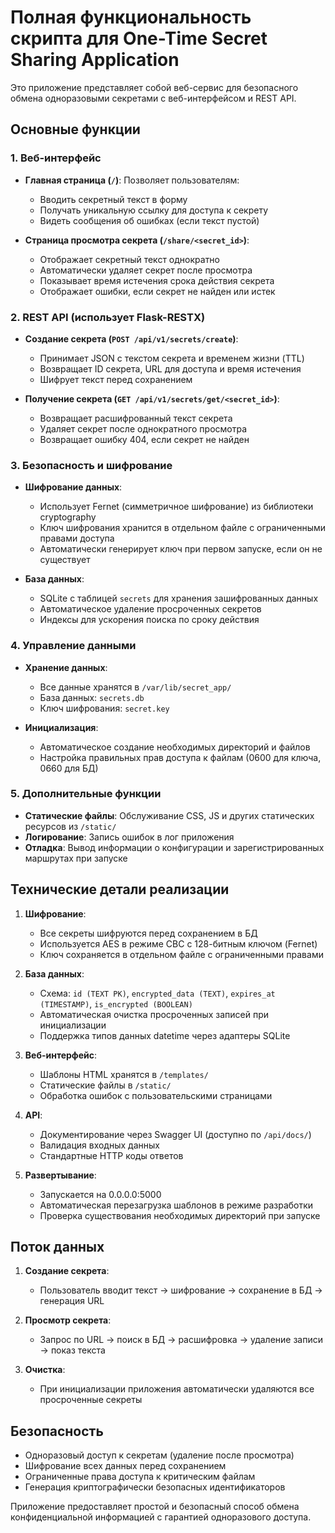 # Полная функциональность скрипта для One-Time Secret Sharing Application

Это приложение представляет собой веб-сервис для безопасного обмена одноразовыми секретами с веб-интерфейсом и REST API.

## Основные функции

### 1. Веб-интерфейс
- **Главная страница (`/`)**: Позволяет пользователям:
  - Вводить секретный текст в форму
  - Получать уникальную ссылку для доступа к секрету
  - Видеть сообщения об ошибках (если текст пустой)

- **Страница просмотра секрета (`/share/<secret_id>`)**: 
  - Отображает секретный текст однократно
  - Автоматически удаляет секрет после просмотра
  - Показывает время истечения срока действия секрета
  - Отображает ошибки, если секрет не найден или истек

### 2. REST API (использует Flask-RESTX)
- **Создание секрета (`POST /api/v1/secrets/create`)**:
  - Принимает JSON с текстом секрета и временем жизни (TTL)
  - Возвращает ID секрета, URL для доступа и время истечения
  - Шифрует текст перед сохранением

- **Получение секрета (`GET /api/v1/secrets/get/<secret_id>`)**: 
  - Возвращает расшифрованный текст секрета
  - Удаляет секрет после однократного просмотра
  - Возвращает ошибку 404, если секрет не найден

### 3. Безопасность и шифрование
- **Шифрование данных**:
  - Использует Fernet (симметричное шифрование) из библиотеки cryptography
  - Ключ шифрования хранится в отдельном файле с ограниченными правами доступа
  - Автоматически генерирует ключ при первом запуске, если он не существует

- **База данных**:
  - SQLite с таблицей `secrets` для хранения зашифрованных данных
  - Автоматическое удаление просроченных секретов
  - Индексы для ускорения поиска по сроку действия

### 4. Управление данными
- **Хранение данных**:
  - Все данные хранятся в `/var/lib/secret_app/`
  - База данных: `secrets.db`
  - Ключ шифрования: `secret.key`

- **Инициализация**:
  - Автоматическое создание необходимых директорий и файлов
  - Настройка правильных прав доступа к файлам (0600 для ключа, 0660 для БД)

### 5. Дополнительные функции
- **Статические файлы**: Обслуживание CSS, JS и других статических ресурсов из `/static/`
- **Логирование**: Запись ошибок в лог приложения
- **Отладка**: Вывод информации о конфигурации и зарегистрированных маршрутах при запуске

## Технические детали реализации

1. **Шифрование**:
   - Все секреты шифруются перед сохранением в БД
   - Используется AES в режиме CBC с 128-битным ключом (Fernet)
   - Ключ сохраняется в отдельном файле с ограниченными правами

2. **База данных**:
   - Схема: `id (TEXT PK)`, `encrypted_data (TEXT)`, `expires_at (TIMESTAMP)`, `is_encrypted (BOOLEAN)`
   - Автоматическая очистка просроченных записей при инициализации
   - Поддержка типов данных datetime через адаптеры SQLite

3. **Веб-интерфейс**:
   - Шаблоны HTML хранятся в `/templates/`
   - Статические файлы в `/static/`
   - Обработка ошибок с пользовательскими страницами

4. **API**:
   - Документирование через Swagger UI (доступно по `/api/docs/`)
   - Валидация входных данных
   - Стандартные HTTP коды ответов

5. **Развертывание**:
   - Запускается на 0.0.0.0:5000
   - Автоматическая перезагрузка шаблонов в режиме разработки
   - Проверка существования необходимых директорий при запуске

## Поток данных

1. **Создание секрета**:
   - Пользователь вводит текст → шифрование → сохранение в БД → генерация URL

2. **Просмотр секрета**:
   - Запрос по URL → поиск в БД → расшифровка → удаление записи → показ текста

3. **Очистка**:
   - При инициализации приложения автоматически удаляются все просроченные секреты

## Безопасность

- Одноразовый доступ к секретам (удаление после просмотра)
- Шифрование всех данных перед сохранением
- Ограниченные права доступа к критическим файлам
- Генерация криптографически безопасных идентификаторов

Приложение предоставляет простой и безопасный способ обмена конфиденциальной информацией с гарантией одноразового доступа.
